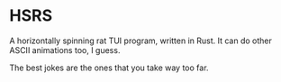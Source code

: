 # HSRS

A horizontally spinning rat TUI program, written in Rust. It can do other ASCII animations too, I guess.

The best jokes are the ones that you take way too far.
